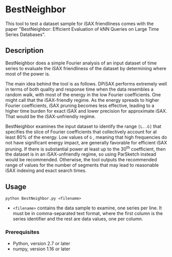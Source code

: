 # BestNeighbor

This tool to test a dataset sample for iSAX friendliness comes with the paper "BestNeighbor: Efficient Evaluation of kNN Queries on Large Time Series Databases".


## Description 

BestNeighbor does a simple Fourier analysis of an input dataset of time series to evaluate the iSAX friendliness of the dataset by determining where most of the power is.

The main idea behind the tool is as follows. DPiSAX performs extremely well in terms of both quality and response time when the data resembles a random walk, with most of the energy in the low Fourier coefficients.
One might call that the iSAX-friendly regime. As the energy spreads to higher Fourier coefficients, iSAX pruning becomes less effective, leading to a higher time burden for exact iSAX and lower precision for approximate iSAX.
That  would  be  the iSAX-unfriendly regime.

BestNeighbor examines the input dataset to identify the range `[L..G]` that specifies the slice of Fourier coefficients that collectively account for at least 80% of the energy.
Low values of `G` , meaning that high frequencies do not have significant energy impact, are generally favorable for efficient iSAX pruning.
If there is substantial power at least up to the 30<sup>th</sup> coefficient, then the dataset is in an iSAX-unfriendly regime, so using ParSketch instead would be recommended.
Otherwise, the tool outputs the recommended range of values for the number of segments that may lead to reasonable iSAX indexing and exact search times.

## Usage

`python BestNeighbor.py <filename>`

- `<filename>` contains the data sample to examine, one series per line. It must be in comma-separated text format, where the first column is the series identifier and the rest are data values, one per column.

### Prerequisites

- Python, version 2.7 or later
- numpy, version 1.16 or later
